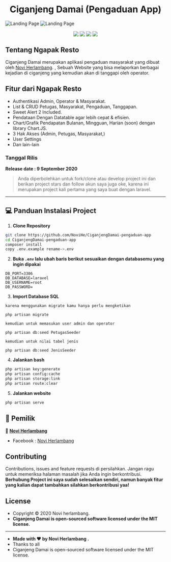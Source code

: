<h1 align="center">Ciganjeng Damai (Pengaduan App)</h1>

![Landing Page](https://user-images.githubusercontent.com/46588963/92564710-c95b0d00-f2a3-11ea-9b88-f892385b183f.PNG?raw=true)
![Landing Page](https://user-images.githubusercontent.com/46588963/92564815-f7d8e800-f2a3-11ea-8e7d-7f7ceb3c40a8.PNG?raw=true)

<p align="center">
<img align="center" src="http://ForTheBadge.com/images/badges/built-with-love.svg"> <img align="center" src="http://ForTheBadge.com/images/badges/uses-html.svg"> <img align="center" src="http://ForTheBadge.com/images/badges/makes-people-smile.svg"> <img align="center" src="http://ForTheBadge.com/images/badges/built-by-developers.svg">
</p>

## Tentang Ngapak Resto

Ciganjeng Damai merupakan aplikasi pengaduan masyarakat yang dibuat oleh <a href="https://github.com/NoviHe">Novi Herlambang</a>. , Sebuah Website yang bisa melaporkan berbagai kejadian di ciganjeng yang kemudian akan di tanggapi oleh operator.

## Fitur dari Ngapak Resto
- Authentikasi Admin, Operator & Masyarakat.
- List & CRUD Petugas, Masyarakat, Pengaduan, Tanggapan.
- Sweet Alert 2 Included.
- Pendataan Dengan Datatable agar lebih cepat & efisien.
- Chart/Grafik Pendapatan Bulanan, Mingguan, Harian (soon) dengan library Chart.JS.
- 3 Hak Akses (Admin, Petugas, Masyarakat,)
- User Settings
- Dan lain-lain

<!-- Mungkin untuk demo nya bisa dilihat :
<a href="https://www.youtube.com/watch?v=AvDDvM2QMeM">Demo Aplikasi Kasir Restoran dengan Laravel</a> -->

### <p>Tanggal Rilis</p>
**Release date : 9 September 2020**
> Anda diperbolehkan untuk fork/clone atau develop project ini dan berikan project stars dan follow akun saya juga oke, karena ini merupakan project kali pertama yang saya buat dengan laravel.

------------
## 💻 Panduan Instalasi Project

1. **Clone Repository**
```bash
git clone https://github.com/NoviHe/CiganjengDamai-pengaduan-app
cd CiganjengDamai-pengaduan-app
composer install
copy .env.example rename->.env
```
2. **Buka ```.env``` lalu ubah baris berikut sesuaikan dengan databasemu yang ingin dipakai**
```
DB_PORT=3306
DB_DATABASE=laravel
DB_USERNAME=root
DB_PASSWORD=
```

3. **Import Database SQL**
```
karena menggunakan migrate kamu hanya perlu mengketikan

php artisan migrate

kemudian untuk memasukan user admin dan operator 

php artisan db:seed PetugasSeeder

kemudian untuk nilai tabel jenis

php artisan db:seed JenisSeeder

```

4. **Jalankan bash**
```bash
php artisan key:generate
php artisan config:cache
php artisan storage:link
php artisan route:clear
```

5. **Jalankan website**
```bash
php artisan serve
```

## 🧑 Pemilik

👤 <a href="https://www.instagram.com/"> **Novi Herlambang**</a>
- Facebook : <a href="https://www.facebook.com/herlambang.kun.3/"> Novi Herlambang</a>
<!-- - LinkedIn : <a href="https://www.linkedin.com/in/ryandinulfatah/"> Novi Herlambang</a> -->

## Contributing
Contributions, issues and feature requests di persilahkan.
Jangan ragu untuk memeriksa halaman masalah jika Anda ingin berkontribusi. **Berhubung Project ini saya sudah selesaikan sendiri, namun banyak fitur yang kalian dapat tambahkan silahkan berkontribusi yaa!**


## License
- Copyright © 2020 Novi herlambang.
- **Ciganjeng Damai is open-sourced software licensed under the MIT license.**

------------

- **Made with ❤️ by Novi Herlambang .**
- Thanks to all
- Ciganjeng Damai is open-sourced software licensed under the MIT license.
